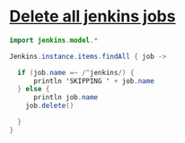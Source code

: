 # [Delete all jenkins jobs](hhttps://gist.github.com/nextrevision/d11b2df4e8b229c6855b)

```java
import jenkins.model.*

Jenkins.instance.items.findAll { job ->

  if (job.name =~ /^jenkins/) {
      println 'SKIPPING ' + job.name
  } else {
      println job.name
    job.delete()

  }
}
```
